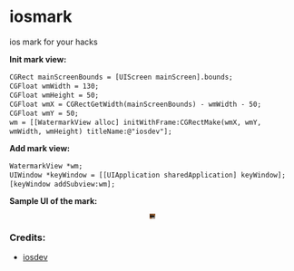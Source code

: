 # iosmark
ios mark for your hacks

<b> Init mark view: </b>
```obj-c
CGRect mainScreenBounds = [UIScreen mainScreen].bounds;
CGFloat wmWidth = 130;
CGFloat wmHeight = 50;
CGFloat wmX = CGRectGetWidth(mainScreenBounds) - wmWidth - 50;
CGFloat wmY = 50;
wm = [[WatermarkView alloc] initWithFrame:CGRectMake(wmX, wmY, wmWidth, wmHeight) titleName:@"iosdev"];
```

<b> Add mark view: </b>
```obj-c
WatermarkView *wm;
UIWindow *keyWindow = [[UIApplication sharedApplication] keyWindow];
[keyWindow addSubview:wm];
```

<b>Sample UI of the mark:</b><br>

<div style="display: flex; justify-content: center;">
    <img src="https://github.com/ioscoderr/iosmark/blob/main/photo_2024-04-10%2013.16.35.jpeg" style="max-width: 10px; margin: 0 10px;">
</div>

### Credits:
* [iosdev](https://t.me/developerioscoder)
